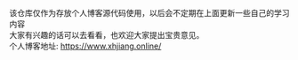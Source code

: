 该仓库仅作为存放个人博客源代码使用，以后会不定期在上面更新一些自己的学习内容<br>
大家有兴趣的话可以去看看，也欢迎大家提出宝贵意见。<br>
个人博客地址: https://www.xhjiang.online/  
